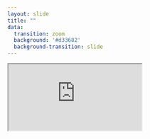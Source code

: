 ```yaml
---
layout: slide
title: ""
data:
  transition: zoom
  background: '#d33682'
  background-transition: slide
---
```


<div markdown="0" class="prototype-demo tablet" id="prototype-demo">
    <div class="device tablet" id="device">
            <div class="screen">
                  <div class="embed-container">
                          <iframe src="https://framework7io.github.io/framework7-template-split-view/"></iframe>
                  </div>
            </div>
    </div>
</div>